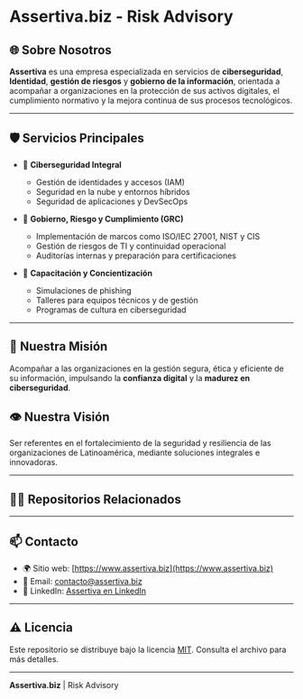 # Assertiva.biz - Risk Advisory

## 🌐 Sobre Nosotros

**Assertiva** es una empresa especializada en servicios de **ciberseguridad**, **Identidad**, **gestión de riesgos** y **gobierno de la información**, orientada a acompañar a organizaciones en la protección de sus activos digitales, el cumplimiento normativo y la mejora continua de sus procesos tecnológicos.

---

## 🛡️ Servicios Principales

- 🔐 **Ciberseguridad Integral**
  - Gestión de identidades y accesos (IAM)
  - Seguridad en la nube y entornos híbridos
  - Seguridad de aplicaciones y DevSecOps

- 🧭 **Gobierno, Riesgo y Cumplimiento (GRC)**
  - Implementación de marcos como ISO/IEC 27001, NIST y CIS
  - Gestión de riesgos de TI y continuidad operacional
  - Auditorías internas y preparación para certificaciones

- 🧠 **Capacitación y Concientización**
  - Simulaciones de phishing
  - Talleres para equipos técnicos y de gestión
  - Programas de cultura en ciberseguridad

---

## 🚀 Nuestra Misión

Acompañar a las organizaciones en la gestión segura, ética y eficiente de su información, impulsando la **confianza digital** y la **madurez en ciberseguridad**.

## 👁️ Nuestra Visión

Ser referentes en el fortalecimiento de la seguridad y resiliencia de las organizaciones de Latinoamérica, mediante soluciones integrales e innovadoras.

---

## 🧑‍💻 Repositorios Relacionados

<!-- - [ISO 27001 Toolkit](https://github.com/asserlabs/iso27001-toolkit)   -->
<!-- - [Security Awareness Kit](https://github.com/asserlabs/security-awareness)   -->
<!-- - [Cloud Hardening Scripts](https://github.com/asserlabs/cloud-hardening)   -->

---

## 📫 Contacto

- 🌍 Sitio web: [https://www.assertiva.biz](https://www.assertiva.biz)
- 📧 Email: contacto@assertiva.biz
- 💼 LinkedIn: [Assertiva en LinkedIn](https://www.linkedin.com/company/assertiva-s.a./)

---

## ⚠️ Licencia

Este repositorio se distribuye bajo la licencia [MIT](LICENSE). Consulta el archivo para más detalles.

---

**Assertiva.biz** | Risk Advisory
